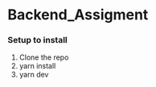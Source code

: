 # Backend_Assigment

<h3>Setup to install</h3>
<ol>
  <li> Clone the repo </li>
  <li> yarn install </li>
  <li> yarn dev </li>
